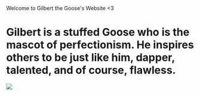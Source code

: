 <html>
</html> 
<head> Welcome to Gilbert the Goose's Website <3 </head>
 <h1> Gilbert is a stuffed Goose who is the mascot of perfectionism. He inspires others to be just like him, dapper, talented, and of course, flawless. </h1>
<body> 
 <IMG SRC= "![image_6483441 (13)](https://user-images.githubusercontent.com/114507311/193757515-45261122-a4af-4e6d-8d93-e44533f065f2.JPG)">
 </body>

